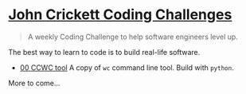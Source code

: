 
# [John Crickett Coding Challenges](https://codingchallenges.substack.com/)

> A weekly Coding Challenge to help software engineers level up.

The best way to learn to code is to build real-life software.

- [00 CCWC tool](https://github.com/actuallyyun/coding_challenges_john_crickett/tree/main/00_ccwc)  A copy of `wc` command line tool. Build with `python`.

More to come...
